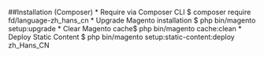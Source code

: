 ##Installation (Composer)
    * Require via Composer CLI $ composer require fd/language-zh_hans_cn
    * Upgrade Magento installation $ php bin/magento setup:upgrade
    * Clear Magento cache$ php bin/magento cache:clean
    * Deploy Static Content $ php bin/magento setup:static-content:deploy zh_Hans_CN

